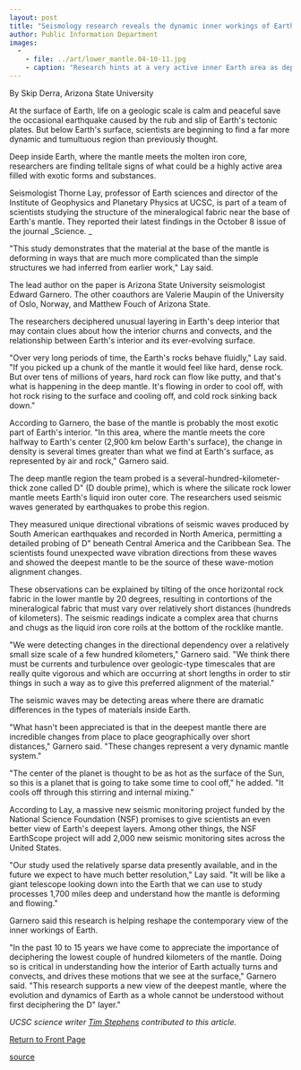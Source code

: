 ```yaml
---
layout: post
title: "Seismology research reveals the dynamic inner workings of Earth"
author: Public Information Department
images:
  -
    - file: ../art/lower_mantle.04-10-11.jpg
    - caption: "Research hints at a very active inner Earth area as depicted by these drawings. The image on the left is of Earth. The center image shows a section of Earth and its main divisions (solid inner core, liquid outer core, and the lower mantle, including the D' zone). The image on the right is a close-up of the D' region, where researchers found strong topographical variations here. Image courtesy of E. Garnero"
---
```


By Skip Derra, Arizona State University

At the surface of Earth, life on a geologic scale is calm and peaceful save the occasional earthquake caused by the rub and slip of Earth's tectonic plates. But below Earth's surface, scientists are beginning to find a far more dynamic and tumultuous region than previously thought.

Deep inside Earth, where the mantle meets the molten iron core, researchers are finding telltale signs of what could be a highly active area filled with exotic forms and substances.

Seismologist Thorne Lay, professor of Earth sciences and director of the Institute of Geophysics and Planetary Physics at UCSC, is part of a team of scientists studying the structure of the mineralogical fabric near the base of Earth's mantle. They reported their latest findings in the October 8 issue of the journal _Science. _

"This study demonstrates that the material at the base of the mantle is deforming in ways that are much more complicated than the simple structures we had inferred from earlier work," Lay said.

The lead author on the paper is Arizona State University seismologist Edward Garnero. The other coauthors are Valerie Maupin of the University of Oslo, Norway, and Matthew Fouch of Arizona State.

The researchers deciphered unusual layering in Earth's deep interior that may contain clues about how the interior churns and convects, and the relationship between Earth's interior and its ever-evolving surface.

"Over very long periods of time, the Earth's rocks behave fluidly," Lay said. "If you picked up a chunk of the mantle it would feel like hard, dense rock. But over tens of millions of years, hard rock can flow like putty, and that's what is happening in the deep mantle. It's flowing in order to cool off, with hot rock rising to the surface and cooling off, and cold rock sinking back down."

According to Garnero, the base of the mantle is probably the most exotic part of Earth's interior. "In this area, where the mantle meets the core halfway to Earth's center (2,900 km below Earth's surface), the change in density is several times greater than what we find at Earth's surface, as represented by air and rock," Garnero said.

The deep mantle region the team probed is a several-hundred-kilometer-thick zone called D" (D double prime), which is where the silicate rock lower mantle meets Earth's liquid iron outer core. The researchers used seismic waves generated by earthquakes to probe this region.

They measured unique directional vibrations of seismic waves produced by South American earthquakes and recorded in North America, permitting a detailed probing of D" beneath Central America and the Caribbean Sea. The scientists found unexpected wave vibration directions from these waves and showed the deepest mantle to be the source of these wave-motion alignment changes.

These observations can be explained by tilting of the once horizontal rock fabric in the lower mantle by 20 degrees, resulting in contortions of the mineralogical fabric that must vary over relatively short distances (hundreds of kilometers). The seismic readings indicate a complex area that churns and chugs as the liquid iron core roils at the bottom of the rocklike mantle.

"We were detecting changes in the directional dependency over a relatively small size scale of a few hundred kilometers," Garnero said. "We think there must be currents and turbulence over geologic-type timescales that are really quite vigorous and which are occurring at short lengths in order to stir things in such a way as to give this preferred alignment of the material."

The seismic waves may be detecting areas where there are dramatic differences in the types of materials inside Earth.

"What hasn't been appreciated is that in the deepest mantle there are incredible changes from place to place geographically over short distances," Garnero said. "These changes represent a very dynamic mantle system."

"The center of the planet is thought to be as hot as the surface of the Sun, so this is a planet that is going to take some time to cool off," he added. "It cools off through this stirring and internal mixing."

According to Lay, a massive new seismic monitoring project funded by the National Science Foundation (NSF) promises to give scientists an even better view of Earth's deepest layers. Among other things, the NSF EarthScope project will add 2,000 new seismic monitoring sites across the United States.

"Our study used the relatively sparse data presently available, and in the future we expect to have much better resolution," Lay said. "It will be like a giant telescope looking down into the Earth that we can use to study processes 1,700 miles deep and understand how the mantle is deforming and flowing."

Garnero said this research is helping reshape the contemporary view of the inner workings of Earth.

"In the past 10 to 15 years we have come to appreciate the importance of deciphering the lowest couple of hundred kilometers of the mantle. Doing so is critical in understanding how the interior of Earth actually turns and convects, and drives these motions that we see at the surface," Garnero said. "This research supports a new view of the deepest mantle, where the evolution and dynamics of Earth as a whole cannot be understood without first deciphering the D" layer."  

_UCSC science writer [Tim Stephens][1] contributed to this article._

  

[Return to Front Page][2]

[1]: mailto:stephens@ucsc.edu
[2]: http://currents.ucsc.edu/

[source](http://www1.ucsc.edu/currents/04-05/10-11/seismology.asp "Permalink to seismology")

